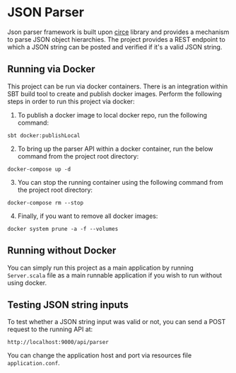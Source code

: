 # JSON Parser

Json parser framework is built upon [circe](https://circe.github.io/circe/parsing.html) library and provides a mechanism
to parse JSON object hierarchies. The project provides a REST endpoint to which a JSON string can be posted and verified
if it's a valid JSON string.

## Running via Docker

This project can be run via docker containers. There is an integration within SBT build tool to create and publish
docker images. Perform the following steps in order to run this project via docker:

1. To publish a docker image to local docker repo, run the following command:

```
sbt docker:publishLocal
```

2. To bring up the parser API within a docker container, run the below command from the project root directory:

```
docker-compose up -d
```

3. You can stop the running container using the following command from the project root directory:

```
docker-compose rm --stop
```

4. Finally, if you want to remove all docker images:

```
docker system prune -a -f --volumes
```

## Running without Docker

You can simply run this project as a main application by running `Server.scala` file as a main runnable application if
you wish to run without using docker.

## Testing JSON string inputs

To test whether a JSON string input was valid or not, you can send a POST request to the running API at:

```
http://localhost:9000/api/parser
```

You can change the application host and port via resources file `application.conf`.
